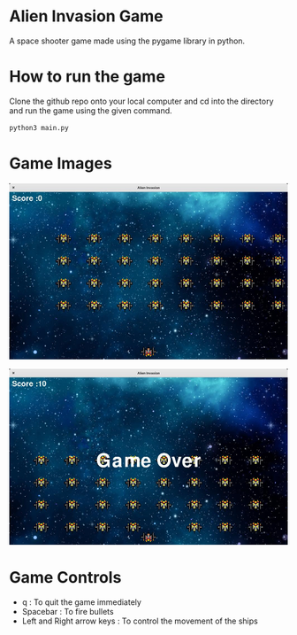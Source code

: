 # Alien Invasion Game

A space shooter game made using the pygame library in python.

# How to run the game

Clone the github repo onto your local computer and cd into the directory and run the game using the given command.

```python
python3 main.py
```

# Game Images

![Alien Invasion game](/Game-Images/game.jpeg)

![Alien Invasion Game Over](/Game-Images/game-over.jpeg)

# Game Controls

- q : To quit the game immediately
- Spacebar : To fire bullets
- Left and Right arrow keys : To control the movement of the ships